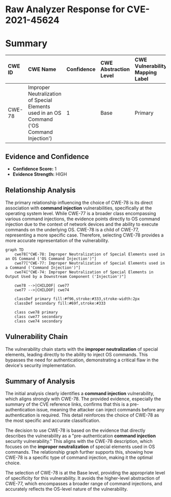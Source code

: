 # Raw Analyzer Response for CVE-2021-45624

# Summary
| CWE ID  | CWE Name                                                                                      | Confidence | CWE Abstraction Level | CWE Vulnerability Mapping Label | CWE-Vulnerability Mapping Notes |
| :-------- | :--------------------------------------------------------------------------------------------- | :---------- | :----------------------- | :------------------------------ | :--------------------------------- |
| CWE-78  | Improper Neutralization of Special Elements used in an OS Command ('OS Command Injection') | 1          | Base                     | Primary                        | Allowed                          |

## Evidence and Confidence

*   **Confidence Score:** 1
*   **Evidence Strength:** HIGH

## Relationship Analysis
The primary relationship influencing the choice of CWE-78 is its direct association with **command injection** vulnerabilities, specifically at the operating system level. While CWE-77 is a broader class encompassing various command injections, the evidence points directly to OS command injection due to the context of network devices and the ability to execute commands on the underlying OS. CWE-78 is a child of CWE-77, representing a more specific case. Therefore, selecting CWE-78 provides a more accurate representation of the vulnerability.

```mermaid
graph TD
    cwe78["CWE-78: Improper Neutralization of Special Elements used in an OS Command ('OS Command Injection')"]
    cwe77["CWE-77: Improper Neutralization of Special Elements used in a Command ('Command Injection')"]
    cwe74["CWE-74: Improper Neutralization of Special Elements in Output Used by a Downstream Component ('Injection')"]
    
    cwe78 -->|CHILDOF| cwe77
    cwe77 -->|CHILDOF| cwe74

    classDef primary fill:#f96,stroke:#333,stroke-width:2px
    classDef secondary fill:#69f,stroke:#333
    
    class cwe78 primary
    class cwe77 secondary
    class cwe74 secondary
```

## Vulnerability Chain
The vulnerability chain starts with the **improper neutralization** of special elements, leading directly to the ability to inject OS commands. This bypasses the need for authentication, demonstrating a critical flaw in the device's security implementation.

## Summary of Analysis
The initial analysis clearly identifies a **command injection** vulnerability, which aligns strongly with CWE-78. The provided evidence, especially the summary of the CVE reference links, confirms that this is a pre-authentication issue, meaning the attacker can inject commands before any authentication is required. This detail reinforces the choice of CWE-78 as the most specific and accurate classification.

The decision to use CWE-78 is based on the evidence that directly describes the vulnerability as a "pre-authentication **command injection** security vulnerability." This aligns with the CWE-78 description, which focuses on the **improper neutralization** of special elements used in OS commands. The relationship graph further supports this, showing how CWE-78 is a specific type of command injection, making it the optimal choice.

The selection of CWE-78 is at the Base level, providing the appropriate level of specificity for this vulnerability. It avoids the higher-level abstraction of CWE-77, which encompasses a broader range of command injections, and accurately reflects the OS-level nature of the vulnerability.